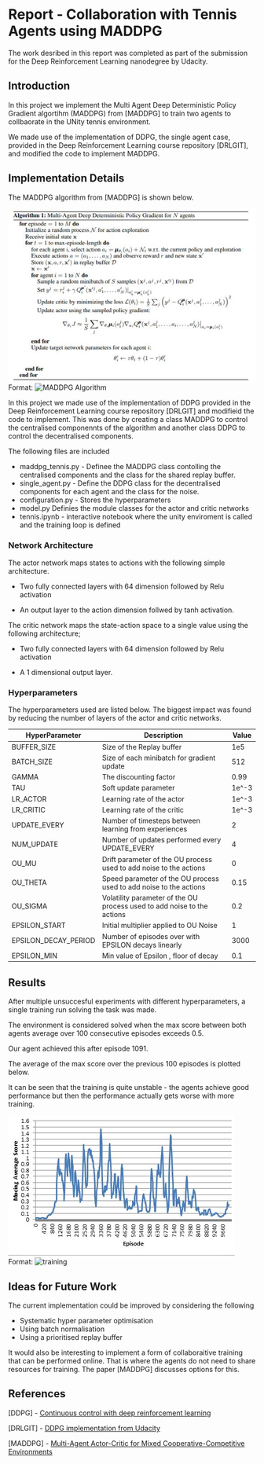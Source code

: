 # Report - Collaboration with Tennis Agents using MADDPG

The work desribed in this report was completed as part of the submission for the Deep Reinforcement Learning nanodegree by Udacity.


## Introduction

In this project we implement the Multi Agent Deep Deterministic Policy Gradient algortihm (MADDPG) from [MADDPG] to train two agents to collbaorate in the UNity tennis environment.

We made use of the implementation of DDPG, the single agent case, provided in the Deep Reinforcement Learning course repository [DRLGIT], and modified the code to implement MADDPG.

## Implementation Details

The MADDPG algorithm from [MADDPG] is shown below.

![MADDPG Algorithm](maddpg.JPG)
Format: ![MADDPG Algorithm](url)

In this project we made use of the implementation of DDPG provided in the Deep Reinforcement Learning course repository [DRLGIT] and modifieid the code to implement. This was done by creating a class MADDPG to control the centralised componennts of the algorithm and another class DDPG to control the decentralised components.

The following files are included

* maddpg_tennis.py - Definee the MADDPG class contolling the centralised components and the class for the shared replay buffer.
* single_agent.py - Define the DDPG class for the decentralised components for each agent and the class for the noise.
* configuration.py - Stores the hyperparameters
* model.py Definies the module classes for the actor and critic networks
* tennis.ipynb - interactive notebook where the unity enviroment is called and the training loop is defined




### Network Architecture

The actor network maps states to actions with the following simple architecture.

* Two fully connected layers with 64 dimension followed by Relu activation

* An output layer to the action dimension follwed by tanh activation.


The critic network maps the state-action space to a single value using the following architecture;


* Two fully connected layers with 64 dimension followed by Relu activation

* A 1 dimensional output layer.




### Hyperparameters

The hyperparameters used are listed below. The biggest impact was found by reducing the number of layers of the actor and critic networks.


HyperParameter | Description | Value
------------ | ------------- | -------------  
BUFFER_SIZE | Size of the Replay buffer| 1e5
BATCH_SIZE | Size of each minibatch for gradient update| 512
GAMMA| The discounting factor| 0.99
TAU | Soft update parameter| 1e^-3
LR_ACTOR | Learning rate of the actor | 1e^-3
LR_CRITIC | Learning rate of the critic | 1e^-3
UPDATE_EVERY  | Number of timesteps between learning from experiences | 2
NUM_UPDATE| Number of updates performed every UPDATE_EVERY | 4
OU_MU | Drift parameter of the OU process used to add noise to the actions | 0
OU_THETA | Speed parameter of the OU process used to add noise to the actions | 0.15
OU_SIGMA | Volatility parameter of the OU process used to add noise to the actions | 0.2
EPSILON_START | Initial multiplier applied to OU Noise | 1
EPSILON_DECAY_PERIOD | Number of episodes over with EPSILON decays linearly | 3000
EPSILON_MIN | Min value of Epsilon , floor of decay | 0.1


## Results

After multiple unsuccesful experiments with different hyperparameters, a single training run solving the task was made.

The environment is considered solved when the max score between both agents average over 100 consecutive episodes exceeds 0.5.

Our agent achieved this after episode 1091.

The average of the max score over the previous 100 episodes is plotted below.

It can be seen that the training is quite unstable - the agents achieve good performance but then the performance actually gets worse with more training.

![Training](Plot.JPG)
Format: ![training](url)



## Ideas for Future Work
The current implementation could be improved by considering the following
* Systematic hyper parameter optimisation
* Using batch normalisation
* Using a prioritised replay buffer


It would also be interesting to implement a form of collaboraitive training that can be performed online. That is where the agents do not need to share resources for training. The paper [MADDPG] discusses options for this.

## References

[DDPG] - [Continuous control with deep reinforcement learning](https://arxiv.org/abs/1509.02971)

[DRLGIT] - [DDPG implementation from Udacity](https://github.com/udacity/deep-reinforcement-learning/tree/master/ddpg-pendulum)

[MADDPG] - [Multi-Agent Actor-Critic for Mixed Cooperative-Competitive Environments](https://arxiv.org/pdf/1706.02275.pdf)
